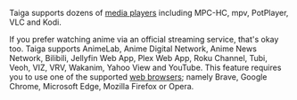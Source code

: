 Taiga supports dozens of [media players](https://github.com/erengy/anisthesia/issues/1) including MPC-HC, mpv, PotPlayer, VLC and Kodi.

If you prefer watching anime via an official streaming service, that's okay too. Taiga supports AnimeLab, Anime Digital Network, Anime News Network, Bilibili, Jellyfin Web App, Plex Web App, Roku Channel, Tubi, Veoh, VIZ, VRV, Wakanim, Yahoo View and YouTube. This feature requires you to use one of the supported [web browsers](https://github.com/erengy/anisthesia/issues/2); namely Brave, Google Chrome, Microsoft Edge, Mozilla Firefox or Opera.
